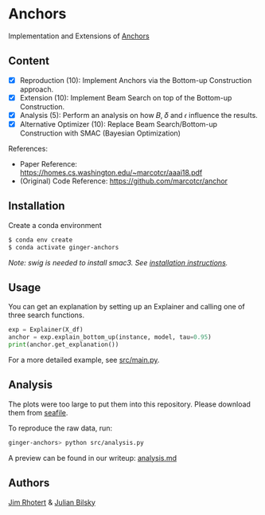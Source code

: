 # Anchors

Implementation and Extensions of [Anchors](https://homes.cs.washington.edu/~marcotcr/aaai18.pdf)

## Content
 * [X] Reproduction (10): Implement Anchors via the Bottom-up Construction approach.
 * [X] Extension (10): Implement Beam Search on top of the Bottom-up Construction.
 * [X] Analysis (5): Perform an analysis on how 𝐵, 𝛿 and 𝜖 influence the results.
 * [X] Alternative Optimizer (10): Replace Beam Search/Bottom-up Construction with SMAC
(Bayesian Optimization)

References:
* Paper Reference: https://homes.cs.washington.edu/~marcotcr/aaai18.pdf
* (Original) Code Reference: https://github.com/marcotcr/anchor

## Installation

Create a conda environment
  ```bash
 $ conda env create
 $ conda activate ginger-anchors
  ```
  *Note: swig is needed to install smac3. See [installation instructions](https://automl.github.io/SMAC3/master/pages/getting_started/installation.html).*


## Usage

You can get an explanation by setting up an Explainer and calling one of three search functions.

```python
exp = Explainer(X_df)
anchor = exp.explain_bottom_up(instance, model, tau=0.95)
print(anchor.get_explanation())

```

For a more detailed example, see [src/main.py](https://github.com/rhotertj/anchors/blob/master/src/main.py).

## Analysis

The plots were too large to put them into this repository. Please download them from [seafile](https://seafile.cloud.uni-hannover.de/d/1ba613292c774f8c87dc/).

To reproduce the raw data, run:

```bash
ginger-anchors> python src/analysis.py
```
A preview can be found in our writeup: [analysis.md](https://github.com/rhotertj/anchors/blob/master/analysis.md)

## Authors
[Jim Rhotert](https://github.com/Dschimm) & [Julian Bilsky](https://github.com/julianbil)

